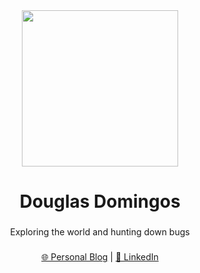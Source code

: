 <div align="center">
  <img height="250" src="https://media1.tenor.com/m/hDX4wu8Ww9kAAAAC/hollow-knight.gif"  />
</div>

###

<h1 align="center">Douglas Domingos</h1>

###

<p align="center">Exploring the world and hunting down bugs</p>

###

<p align="center">
  <a href="https://dougdomingos.github.io/v2" target="_blank" alt="Personal blog">🌐 Personal Blog</a>
  |
  <a href="https://www.linkedin.com/in/douglas-domingos/" target="_blank" alt="LinkedIn">💼 LinkedIn</a>
</p>
